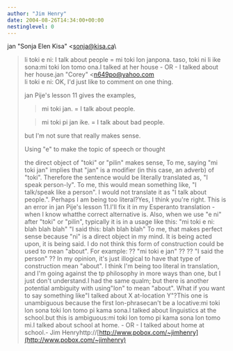 ```yaml
---
author: "Jim Henry"
date: 2004-08-26T14:34:00+00:00
nestinglevel: 0
---
```

jan "Sonja Elen Kisa" <[sonja@kisa.ca](mailto://sonja@kisa.ca)\
> li toki e ni:
> I talk about people = mi toki lon janpona. taso, toki ni li ike sona:mi toki lon tomo ona.I talked at her house - OR - I talked about her house.jan "Corey" <[n649po@yahoo.com](mailto://n649po@yahoo.com)\
> li toki e ni:
> OK, I'd just like to comment on one thing.
> 
> jan Pije's lesson 11 gives the examples,
> 
>> 
> 
>>mi toki jan. = I talk about people.
> 
> 
>>mi toki pi jan ike. = I talk about bad people.
> 
>> 
> but I'm not sure that really makes sense.
> 
> Using "e" to make the topic of speech or thought
> 
> the direct object of "toki" or "pilin" makes sense,
> To me, saying "mi toki jan" implies that "jan" is a modifier (in this
> case, an adverb) of "toki". Therefore the sentence would be literally
> translated as, "I speak person-ly". To me, this would mean something
> like, "I talk/speak like a person". I would not translate it as "I
> talk about people.". Perhaps I am being too literal?Yes, I think you're right. This is an error in jan Pije's lesson 11.I'll fix it in my Esperanto translation - when I know whatthe correct alternative is.
> Also, when we use "e ni" after "toki" or "pilin", typically it is in a
> usage like this:
> "mi toki e ni: blah blah blah"
> "I said this: blah blah blah"
> To me, that makes perfect sense because "ni" is a direct object in my
> mind. It is being acted upon, it is being said. I do not think this
> form of construction could be used to mean "about". For example:
> ?? "mi toki e jan" ??
> ?? "I said the person" ??
> In my opinion, it's just illogical to have that type of construction
> mean "about". I think I'm being too literal in translation, and I'm
> going against the tp philosophy in more ways than one, but I just
> don't understand.I had the same qualm; but there is another potential ambiguity with using"lon" to mean "about". What if you want to say something like"I talked about X at-location Y"?This one is unambiguous because the first lon-phrasecan't be a locative:mi toki lon sona toki lon tomo pi kama sona.I talked about linguistics at the school.but this is ambiguous:mi toki lon tomo pi kama sona lon tomo mi.I talked about school at home. - OR - I talked about home at school.- Jim Henryhttp://[http://www.pobox.com/~jimhenry](http://www.pobox.com/~jimhenry)